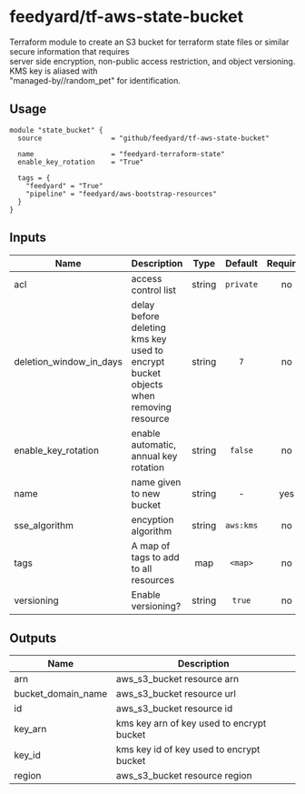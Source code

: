 # feedyard/tf-aws-state-bucket

Terraform module to create an S3 bucket for terraform state files or similar secure information that requires   
server side encryption, non-public access restriction, and object versioning. KMS key is aliased with  
"managed-by/<module>/random_pet" for identification.  

## Usage

```
module "state_bucket" {
  source                 = "github/feedyard/tf-aws-state-bucket"

  name                   = "feedyard-terraform-state"
  enable_key_rotation    = "True"
  
  tags = {
    "feedyard" = "True"
    "pipeline" = "feedyard/aws-bootstrap-resources"
  }
}
```
## Inputs

| Name | Description | Type | Default | Required |
|------|-------------|:----:|:-----:|:-----:|
| acl | access control list | string | `private` | no |
| deletion\_window\_in\_days | delay before deleting kms key used to encrypt bucket objects when removing resource | string | `7` | no |
| enable\_key\_rotation | enable automatic, annual key rotation | string | `false` | no |
| name | name given to new bucket | string | - | yes |
| sse\_algorithm | encyption algorithm | string | `aws:kms` | no |
| tags | A map of tags to add to all resources | map | `<map>` | no |
| versioning | Enable versioning? | string | `true` | no |

## Outputs

| Name | Description |
|------|-------------|
| arn | aws_s3_bucket resource arn |
| bucket\_domain\_name | aws_s3_bucket resource url |
| id | aws_s3_bucket resource id |
| key\_arn | kms key arn of key used to encrypt bucket |
| key\_id | kms key id of key used to encrypt bucket |
| region | aws_s3_bucket resource region |

